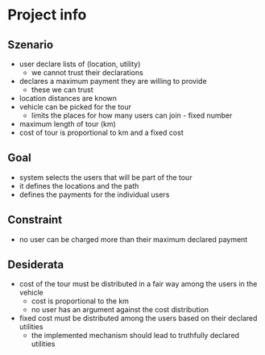 # Project info

## Szenario
- user declare lists of (location, utility)
  - we cannot trust their declarations
- declares a maximum payment they are willing to provide
  - these we can trust
- location distances are known
- vehicle can be picked for the tour
  - limits the places for how many users can join - fixed number
- maximum length of tour (km)
- cost of tour is proportional to km and a fixed cost

## Goal
- system selects the users that will be part of the tour
- it defines the locations and the path
- defines the payments for the individual users

## Constraint
- no user can be charged more than their maximum declared payment

## Desiderata
- cost of the tour must be distributed in a fair way among the users in the vehicle
  - cost is proportional to the km
  - no user has an argument against the cost distribution
- fixed cost must be distributed among the users based on their declared utilities
  - the implemented mechanism should lead to truthfully declared utilities

